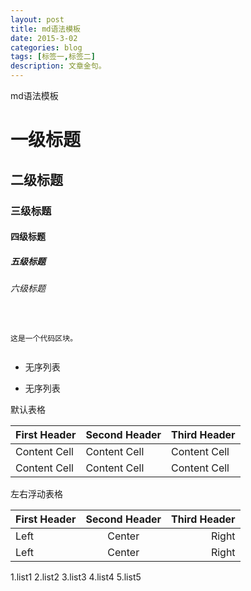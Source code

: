 ```yaml
---
layout: post
title: md语法模板
date: 2015-3-02
categories: blog
tags: [标签一,标签二]
description: 文章金句。
---
```


md语法模板


# 一级标题
## 二级标题
### 三级标题
#### 四级标题
##### 五级标题
###### 六级标题


<pre><code>

这是一个代码区块。

</code></pre>

* 无序列表
- 无序列表


默认表格

First Header | Second Header | Third Header
------------ | ------------- | ------------
Content Cell | Content Cell | Content Cell
Content Cell | Content Cell | Content Cell

左右浮动表格

First Header | Second Header | Third Header
:----------- | :-----------: | -----------: 
Left | Center | Right
Left | Center | Right

1.list1
2.list2
3.list3
4.list4
5.list5
